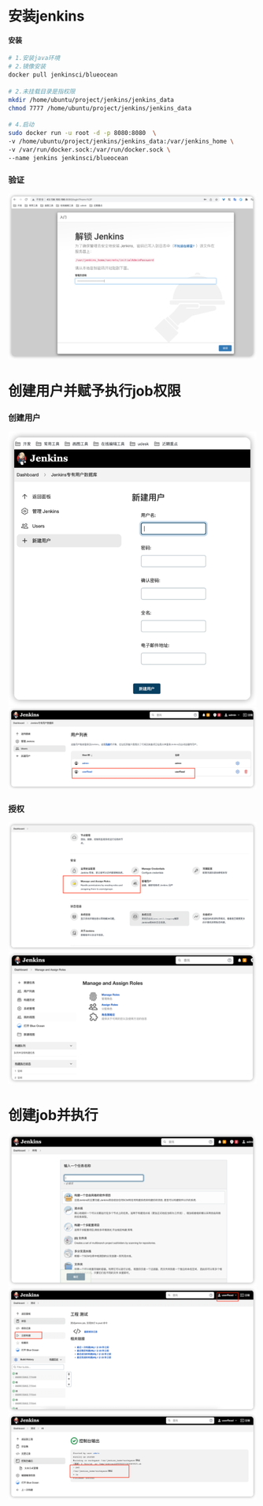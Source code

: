 # 安装jenkins

#### 安装
```bash
# 1.安装java环境
# 2.镜像安装
docker pull jenkinsci/blueocean

# 2.未挂载目录是指权限
mkdir /home/ubuntu/project/jenkins/jenkins_data
chmod 7777 /home/ubuntu/project/jenkins/jenkins_data

# 4.启动
sudo docker run -u root -d -p 8080:8080  \
-v /home/ubuntu/project/jenkins/jenkins_data:/var/jenkins_home \
-v /var/run/docker.sock:/var/run/docker.sock \
--name jenkins jenkinsci/blueocean
```


### 验证
![img.png](img.png)

# 创建用户并赋予执行job权限

### 创建用户
![img_1.png](img_1.png)
![img_2.png](img_2.png)

### 授权
![img_3.png](img_3.png)
![img_4.png](img_4.png)

# 创建job并执行
![img_5.png](img_5.png)
![img_6.png](img_6.png)
![img_7.png](img_7.png)
